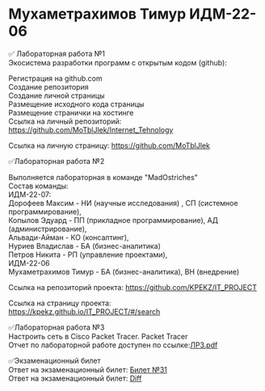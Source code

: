 # Мухаметрахимов Тимур ИДМ-22-06  
✅ Лабораторная работа №1  
Экосистема разработки программ с открытым кодом (github):  
  
Регистрация на github.com  
Создание репозитория  
Создание личной страницы  
Размещение исходного кода страницы  
Размещение странички на хостинге  
Ссылка на личный репозиторий: https://github.com/MoTblJlek/Internet_Tehnology  
  
Ссылка на личную страницу: https://github.com/MoTblJlek  
  
✅Лабораторная работа №2  
  
Выполняется лабораторная в команде "MadOstriches"  
Состав команды:  
ИДМ-22-07:  
Дорофеев Максим - НИ (научные исследования) , СП (системное программирование),  
Копылов Эдуард - ПП (прикладное программирование), АД (администрирование),  
Альвади-Айман - КО (консалтинг),  
Нуриев Владислав - БА (бизнес-аналитика)  
Петров Никита - РП (управление проектами),  
ИДМ-22-06  
Мухаметрахимов Тимур - БА (бизнес-аналитика), ВН (внедрение)  
  
Ссылка на репозиторий проекта: https://github.com/KPEKZ/IT_PROJECT  
  
Ссылка на страницу проекта: https://kpekz.github.io/IT_PROJECT/#/search  
  
✅Лабораторная работа №3  
Настроить сеть в Сisco Packet Tracer. Packet Tracer  
Отчет по лабораторной работе доступен по ссылке:[ЛР3.pdf](https://github.com/MoTblJlek/Internet_Tehnology/files/10318408/3.pdf)  
  
✅Экзаменационный билет  
  Ответ на экзаменационный билет: [Билет №31](https://github.com/stankin/inet-2022/wiki/exam31)   
  Ответ на экзаменационный билет: [Diff](https://github.com/stankin/inet-2022/wiki/exam31/_compare/0d226c09c8f85aae446fcd74f2bc747962b9a23c)  
